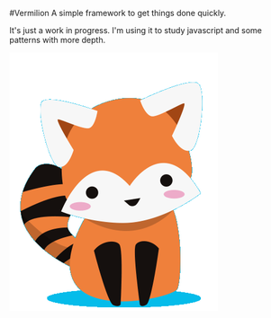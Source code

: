 #Vermilion
A simple framework to get things done quickly.

It's just a work in progress. I'm using it to study javascript and some patterns with more depth.

![Red Panda](https://github.com/lucasmgonzalez/vermilion/raw/master/red-panda.gif)
